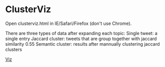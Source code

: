 ClusterViz
==========
Open clusterviz.html in IE/Safari/Firefox (don't use Chrome).

There are three types of data after expanding each topic:
Single tweet: a single entry
Jaccard cluster: tweets that are group together with jaccard similarity 0.55
Semantic cluster: results after mannually clustering jaccard clusters

<a href="https://rawgithub.com/ylwang99/ClusterViz/master/clusterviz.html">Viz</a>
